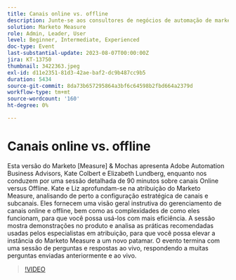 ```yaml
---
title: Canais online vs. offline
description: Junte-se aos consultores de negócios de automação de marketing da Adobe, Kate Colbert e Elizabeth Lundberg, para uma sessão detalhada de 90 minutos sobre otimização de canais online e offline com a atribuição do Marketo Measure, que apresenta configurações estratégicas, práticas recomendadas e perguntas e respostas ao vivo.
solution: Marketo Measure
role: Admin, Leader, User
level: Beginner, Intermediate, Experienced
doc-type: Event
last-substantial-update: 2023-08-07T00:00:00Z
jira: KT-13750
thumbnail: 3422363.jpeg
exl-id: d11e2351-81d3-42ae-baf2-dc9b487cc9b5
duration: 5434
source-git-commit: 8da73b657295864a3bf6c64598b2fbd664a2379d
workflow-type: tm+mt
source-wordcount: '160'
ht-degree: 0%

---
```


# Canais online vs. offline

Esta versão do Marketo [Measure] &amp; Mochas apresenta Adobe Automation Business Advisors, Kate Colbert e Elizabeth Lundberg, enquanto nos conduzem por uma sessão detalhada de 90 minutos sobre canais Online versus Offline. Kate e Liz aprofundam-se na atribuição do Marketo Measure, analisando de perto a configuração estratégica de canais e subcanais. Eles fornecem uma visão geral instrutiva do gerenciamento de canais online e offline, bem como as complexidades de como eles funcionam, para que você possa usá-los com mais eficiência. A sessão mostra demonstrações no produto e analisa as práticas recomendadas usadas pelos especialistas em atribuição, para que você possa elevar a instância do Marketo Measure a um novo patamar. O evento termina com uma sessão de perguntas e respostas ao vivo, respondendo a muitas perguntas enviadas anteriormente e ao vivo.

>[!VIDEO](https://video.tv.adobe.com/v/3422363/?learn=on)
